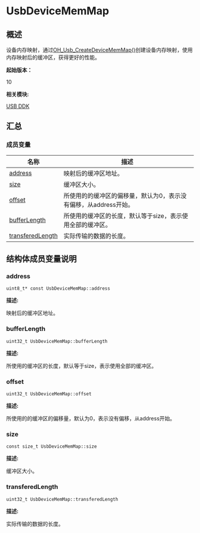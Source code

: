 # UsbDeviceMemMap


## 概述

设备内存映射，通过[OH_Usb_CreateDeviceMemMap()](_usb_ddk.md#oh_usb_createdevicememmap)创建设备内存映射，使用内存映射后的缓冲区，获得更好的性能。

**起始版本：**

10

**相关模块:**

[USB DDK](_usb_ddk.md)


## 汇总


### 成员变量

| 名称 | 描述 |
| -------- | -------- |
| [address](#address) | 映射后的缓冲区地址。 |
| [size](#size) | 缓冲区大小。 |
| [offset](#offset) | 所使用的的缓冲区的偏移量，默认为0，表示没有偏移，从address开始。 |
| [bufferLength](#bufferlength) | 所使用的缓冲区的长度，默认等于size，表示使用全部的缓冲区。 |
| [transferedLength](#transferedlength) | 实际传输的数据的长度。 |


## 结构体成员变量说明


### address


```
uint8_t* const UsbDeviceMemMap::address
```

**描述:**

映射后的缓冲区地址。


### bufferLength


```
uint32_t UsbDeviceMemMap::bufferLength
```

**描述:**

所使用的缓冲区的长度，默认等于size，表示使用全部的缓冲区。


### offset


```
uint32_t UsbDeviceMemMap::offset
```

**描述:**

所使用的的缓冲区的偏移量，默认为0，表示没有偏移，从address开始。


### size


```
const size_t UsbDeviceMemMap::size
```

**描述:**

缓冲区大小。


### transferedLength


```
uint32_t UsbDeviceMemMap::transferedLength
```

**描述:**

实际传输的数据的长度。
